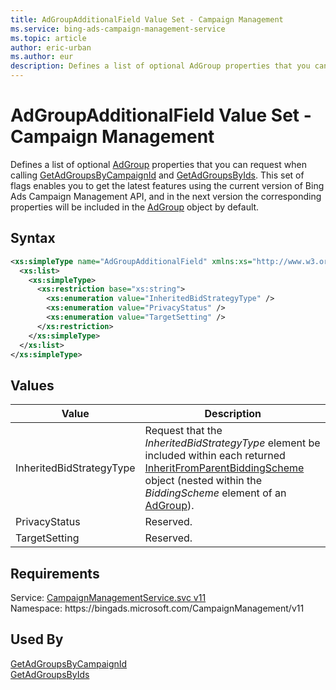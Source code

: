 ```yaml
---
title: AdGroupAdditionalField Value Set - Campaign Management
ms.service: bing-ads-campaign-management-service
ms.topic: article
author: eric-urban
ms.author: eur
description: Defines a list of optional AdGroup properties that you can request when calling GetAdGroupsByCampaignId and GetAdGroupsByIds.
---
```

# AdGroupAdditionalField Value Set - Campaign Management
Defines a list of optional [AdGroup](bingads/campaign-management-service/adgroup.md) properties that you can request when calling [GetAdGroupsByCampaignId](bingads/campaign-management-service/getadgroupsbycampaignid.md) and [GetAdGroupsByIds](bingads/campaign-management-service/getadgroupsbyids.md). This set of flags enables you to get the latest features using the current version of Bing Ads Campaign Management API, and in the next version the corresponding properties will be included in the [AdGroup](bingads/campaign-management-service/adgroup.md) object by default.

## Syntax
```xml
<xs:simpleType name="AdGroupAdditionalField" xmlns:xs="http://www.w3.org/2001/XMLSchema">
  <xs:list>
    <xs:simpleType>
      <xs:restriction base="xs:string">
        <xs:enumeration value="InheritedBidStrategyType" />
        <xs:enumeration value="PrivacyStatus" />
        <xs:enumeration value="TargetSetting" />
      </xs:restriction>
    </xs:simpleType>
  </xs:list>
</xs:simpleType>
```

## <a name="values"></a>Values

|Value|Description|
|-----------|---------------|
|<a name="inheritedbidstrategytype"></a>InheritedBidStrategyType|Request that the *InheritedBidStrategyType* element be included within each returned [InheritFromParentBiddingScheme](bingads/campaign-management-service/inheritfromparentbiddingscheme.md) object (nested within the *BiddingScheme* element of an [AdGroup](bingads/campaign-management-service/adgroup.md)).|
|<a name="privacystatus"></a>PrivacyStatus|Reserved.|
|<a name="targetsetting"></a>TargetSetting|Reserved.|

## Requirements
Service: [CampaignManagementService.svc v11](https://campaign.api.bingads.microsoft.com/Api/Advertiser/CampaignManagement/v11/CampaignManagementService.svc)  
Namespace: https\://bingads.microsoft.com/CampaignManagement/v11  

## Used By
[GetAdGroupsByCampaignId](getadgroupsbycampaignid.md)  
[GetAdGroupsByIds](getadgroupsbyids.md)  
